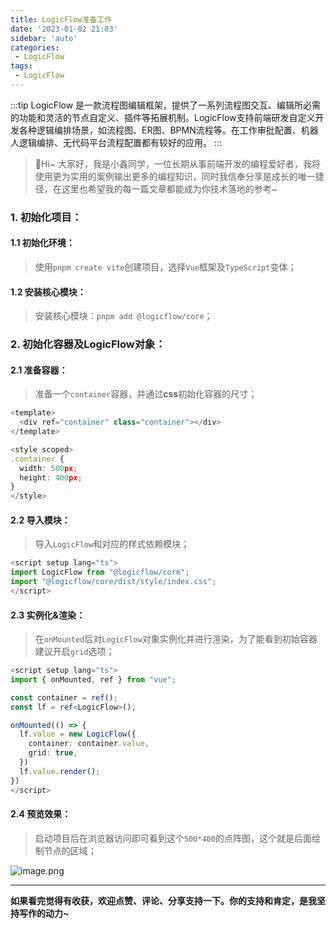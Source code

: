 ```yaml
---
title: LogicFlow准备工作
date: '2023-01-02 21:03'
sidebar: 'auto'
categories:
 - LogicFlow
tags:
 - LogicFlow
---
```


:::tip
LogicFlow 是一款流程图编辑框架，提供了一系列流程图交互、编辑所必需的功能和灵活的节点自定义、插件等拓展机制。LogicFlow支持前端研发自定义开发各种逻辑编排场景，如流程图、ER图、BPMN流程等。在工作审批配置、机器人逻辑编排、无代码平台流程配置都有较好的应用。
:::

<!-- more -->

> 🎄Hi~ 大家好，我是小鑫同学，一位长期从事前端开发的编程爱好者，我将使用更为实用的案例输出更多的编程知识，同时我信奉分享是成长的唯一捷径，在这里也希望我的每一篇文章都能成为你技术落地的参考~

### 1. 初始化项目：
#### 1.1 初始化环境：
> 使用`pnpm create vite`创建项目，选择`Vue`框架及`TypeScript`变体；

#### 1.2 安装核心模块：
> 安装核心模块：`pnpm add @logicflow/core`；

### 2. 初始化容器及LogicFlow对象：
#### 2.1 准备容器：
> 准备一个`container`容器，并通过**css**初始化容器的尺寸；

```typescript
<template>
  <div ref="container" class="container"></div>
</template>

<style scoped>
.container {
  width: 500px;
  height: 400px;
}
</style>

```
#### 2.2 导入模块：
> 导入`LogicFlow`和对应的样式依赖模块；

```typescript
<script setup lang="ts">
import LogicFlow from "@logicflow/core";
import "@logicflow/core/dist/style/index.css";
</script>
```
#### 2.3 实例化&渲染：
> 在`onMounted`后对`LogicFlow`对象实例化并进行渲染，为了能看到初始容器建议开启`grid`选项；

```typescript
<script setup lang="ts">
import { onMounted, ref } from "vue";

const container = ref();
const lf = ref<LogicFlow>();

onMounted(() => {
  lf.value = new LogicFlow({
    container: container.value,
    grid: true,
  })
  lf.value.render();
})
</script>
```
#### 2.4 预览效果：
> 启动项目后在浏览器访问即可看到这个`500*400`的点阵图，这个就是后面绘制节点的区域；

![image.png](http://temp-files-20221205.oss-cn-hangzhou.aliyuncs.com/yuque/0/2022/png/2373519/1671518830460-7c395abb-a9f8-407f-a0e0-fa2aca8f7949.png)

---

**如果看完觉得有收获，欢迎点赞、评论、分享支持一下。你的支持和肯定，是我坚持写作的动力~**
